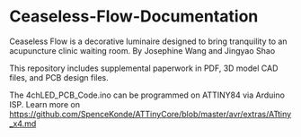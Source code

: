 # Ceaseless-Flow-Documentation
Ceaseless Flow is a decorative luminaire designed to bring tranquility to an acupuncture clinic waiting room.
By Josephine Wang and Jingyao Shao

This repository includes supplemental paperwork in PDF, 3D model CAD files, and PCB design files.

The 4chLED_PCB_Code.ino can be programmed on ATTINY84 via Arduino ISP. Learn more on https://github.com/SpenceKonde/ATTinyCore/blob/master/avr/extras/ATtiny_x4.md
